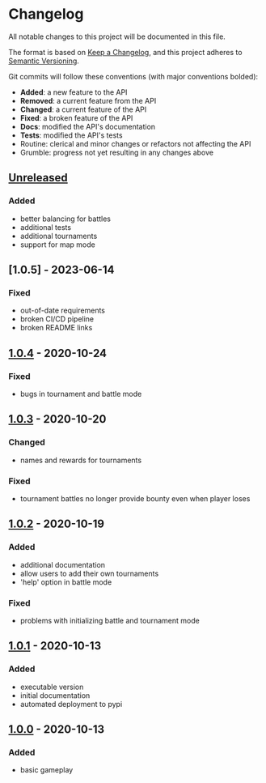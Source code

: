 # Changelog
All notable changes to this project will be documented in this file.

The format is based on [Keep a Changelog](https://keepachangelog.com/en/1.0.0/),
and this project adheres to [Semantic Versioning](https://semver.org/spec/v2.0.0.html).

Git commits will follow these conventions (with major conventions bolded):

- **Added**: a new feature to the API
- **Removed**: a current feature from the API
- **Changed**: a current feature of the API
- **Fixed**: a broken feature of the API
- **Docs**: modified the API's documentation
- **Tests**: modified the API's tests
- Routine: clerical and minor changes or refactors not affecting the API
- Grumble: progress not yet resulting in any changes above

## [Unreleased]
### Added
- better balancing for battles
- additional tests
- additional tournaments
- support for map mode

## [1.0.5] - 2023-06-14
### Fixed
- out-of-date requirements
- broken CI/CD pipeline
- broken README links



## [1.0.4] - 2020-10-24
### Fixed
- bugs in tournament and battle mode

## [1.0.3] - 2020-10-20
### Changed
- names and rewards for tournaments

### Fixed
- tournament battles no longer provide bounty even when player loses

## [1.0.2] - 2020-10-19
### Added
- additional documentation
- allow users to add their own tournaments
- 'help' option in battle mode

### Fixed
- problems with initializing battle and tournament mode

## [1.0.1] - 2020-10-13
### Added
- executable version
- initial documentation
- automated deployment to pypi

## [1.0.0] - 2020-10-13
### Added
- basic gameplay

[Unreleased]: https://github.com/signebedi/coliseum/compare/1.0.5...HEAD
[1.0.4]: https://github.com/signebedi/coliseum/releases/tag/1.0.4...1.0.5
[1.0.4]: https://github.com/signebedi/coliseum/releases/tag/1.0.3...1.0.4
[1.0.3]: https://github.com/signebedi/coliseum/releases/tag/1.0.2...1.0.3
[1.0.2]: https://github.com/signebedi/coliseum/releases/tag/1.0.1...1.0.2
[1.0.1]: https://github.com/signebedi/coliseum/releases/tag/1.0.0...1.0.1
[1.0.0]: https://github.com/signebedi/coliseum/releases/tag/1.0.0
